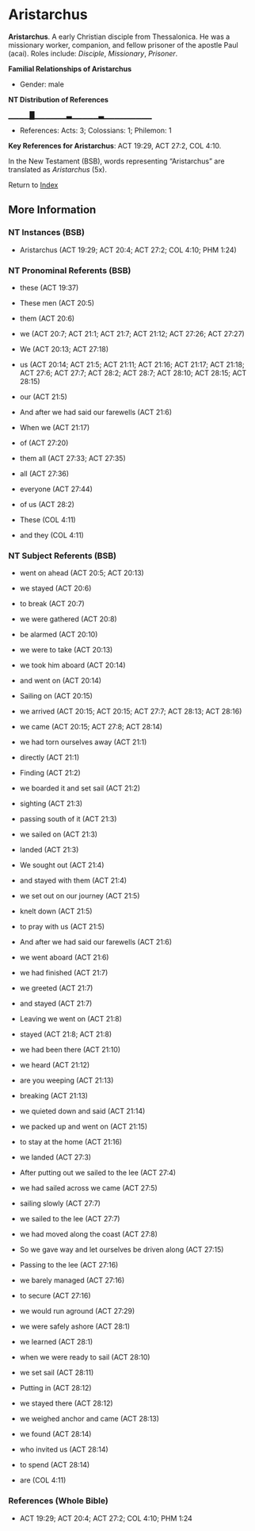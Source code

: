 # Aristarchus
**Aristarchus**. 
A early Christian disciple from Thessalonica. He was a missionary worker, companion, and fellow prisoner of the apostle Paul (acai). 
Roles include: 
_Disciple_, _Missionary_, _Prisoner_. 




**Familial Relationships of Aristarchus**


* Gender: male


**NT Distribution of References**

▁▁▁▁█▁▁▁▁▁▁▃▁▁▁▁▁▃▁▁▁▁▁▁▁▁▁
* References: Acts: 3; Colossians: 1; Philemon: 1



**Key References for Aristarchus**: 
ACT 19:29, ACT 27:2, COL 4:10. 




In the New Testament (BSB), words representing “Aristarchus” are translated as 
*Aristarchus* (5x). 


Return to [Index](00-Index.md)

## More Information

### NT Instances (BSB)

* Aristarchus (ACT 19:29; ACT 20:4; ACT 27:2; COL 4:10; PHM 1:24)



### NT Pronominal Referents (BSB)

* these (ACT 19:37)

* These men (ACT 20:5)

* them (ACT 20:6)

* we (ACT 20:7; ACT 21:1; ACT 21:7; ACT 21:12; ACT 27:26; ACT 27:27)

* We (ACT 20:13; ACT 27:18)

* us (ACT 20:14; ACT 21:5; ACT 21:11; ACT 21:16; ACT 21:17; ACT 21:18; ACT 27:6; ACT 27:7; ACT 28:2; ACT 28:7; ACT 28:10; ACT 28:15; ACT 28:15)

* our (ACT 21:5)

* And after we had said our farewells (ACT 21:6)

* When we (ACT 21:17)

* of (ACT 27:20)

* them all (ACT 27:33; ACT 27:35)

* all (ACT 27:36)

* everyone (ACT 27:44)

* of us (ACT 28:2)

* These (COL 4:11)

* and they (COL 4:11)



### NT Subject Referents (BSB)

* went on ahead (ACT 20:5; ACT 20:13)

* we stayed (ACT 20:6)

* to break (ACT 20:7)

* we were gathered (ACT 20:8)

* be alarmed (ACT 20:10)

* we were to take (ACT 20:13)

* we took him aboard (ACT 20:14)

* and went on (ACT 20:14)

* Sailing on (ACT 20:15)

* we arrived (ACT 20:15; ACT 20:15; ACT 27:7; ACT 28:13; ACT 28:16)

* we came (ACT 20:15; ACT 27:8; ACT 28:14)

* we had torn ourselves away (ACT 21:1)

* directly (ACT 21:1)

* Finding (ACT 21:2)

* we boarded it and set sail (ACT 21:2)

* sighting (ACT 21:3)

* passing south of it (ACT 21:3)

* we sailed on (ACT 21:3)

* landed (ACT 21:3)

* We sought out (ACT 21:4)

* and stayed with them (ACT 21:4)

* we set out on our journey (ACT 21:5)

* knelt down (ACT 21:5)

* to pray with us (ACT 21:5)

* And after we had said our farewells (ACT 21:6)

* we went aboard (ACT 21:6)

* we had finished (ACT 21:7)

* we greeted (ACT 21:7)

* and stayed (ACT 21:7)

* Leaving we went on (ACT 21:8)

* stayed (ACT 21:8; ACT 21:8)

* we had been there (ACT 21:10)

* we heard (ACT 21:12)

* are you weeping (ACT 21:13)

* breaking (ACT 21:13)

* we quieted down and said (ACT 21:14)

* we packed up and went on (ACT 21:15)

* to stay at the home (ACT 21:16)

* we landed (ACT 27:3)

* After putting out we sailed to the lee (ACT 27:4)

* we had sailed across we came (ACT 27:5)

* sailing slowly (ACT 27:7)

* we sailed to the lee (ACT 27:7)

* we had moved along the coast (ACT 27:8)

* So we gave way and let ourselves be driven along (ACT 27:15)

* Passing to the lee (ACT 27:16)

* we barely managed (ACT 27:16)

* to secure (ACT 27:16)

* we would run aground (ACT 27:29)

* we were safely ashore (ACT 28:1)

* we learned (ACT 28:1)

* when we were ready to sail (ACT 28:10)

* we set sail (ACT 28:11)

* Putting in (ACT 28:12)

* we stayed there (ACT 28:12)

* we weighed anchor and came (ACT 28:13)

* we found (ACT 28:14)

* who invited us (ACT 28:14)

* to spend (ACT 28:14)

* are (COL 4:11)



### References (Whole Bible)

* ACT 19:29; ACT 20:4; ACT 27:2; COL 4:10; PHM 1:24



